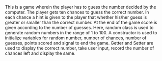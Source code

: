 This is a game wherein the player has to guess the number decided by the computer. The player gets ten chances to guess the correct number. In each chance a hint is given to the player that whether his/her guess is greater or smaller than the correct number. At the end of the game score is given according to the number of guesses.
Here, random class is used to generate random numbers in the range of 1 to 100. A constructor is used to initialize variables for random number, number of chances, number of guesses, points scored and signal to end the game. Getter and Setter are used to display the correct number,  take user input, record the number of chances left and display the same.
